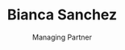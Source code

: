 ---
title: "Bianca Sanchez"
subtitle: "Managing Partner"
phone: 512-799-6649
email: bianca@wilmorecapital.llc
nmls: 1722483
applyUrl: https://www.blink.mortgage/app/signup/p/wilmorecapitalllc/biancasanchez
first: Bianca
---
